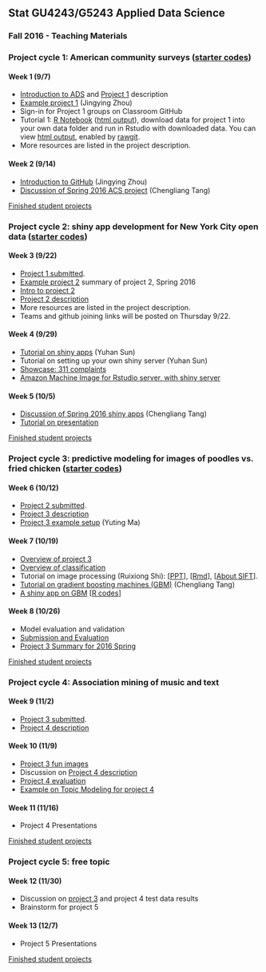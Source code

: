 ## Stat GU4243/G5243 Applied Data Science
### Fall 2016 - Teaching Materials

### Project cycle 1: American community surveys ([starter codes](Projects_startercodes/Project1_ACS))
#### Week 1 (9/7)
+ [Introduction to ADS](Tutorials/wk1-Intro.pdf) and [Project 1](Projects_startercodes/Project1_ACS) description
+ [Example project 1](https://github.com/TZstatsADS/Spr2016-Proj1-Grp9-MajorMatters) (Jingying Zhou)
+ Sign-in for Project 1 groups on Classroom GitHub
+ Tutorial 1: [R Notebook](Projects_startercodes/Project1_ACS/lib/tutorial1.Rmd) ([html output](https://rawgit.com/TZstatsADS/ADS_Teaching/master/2-Fall2016/Projects_startercodes/Project1_ACS/lib/tutorial1.nb.html)), download data for project 1 into your own data folder and run in Rstudio with downloaded data. You can view [html output](http://rawgit.com/TZstatsADS/ADS_Teaching/master/2-Fall2016/Projects_startercodes/Project1_ACS/lib/tutorial1.nb.html), enabled by [rawgit](https://rawgit.com/). 
+ More resources are listed in the project description.

#### Week 2 (9/14)
+ [Introduction to GitHub](https://github.com/TZstatsADS/ADS_Teaching/tree/master/1-Spring2016/Tutorials/wk2-Tutorial_GitHub-master) (Jingying Zhou)
+ [Discussion of Spring 2016 ACS project](http://tzstatsads.github.io//2016/08/31/Spr2016Project1-summary.html) (Chengliang Tang)

[Finished student projects](https://github.com/TZstatsADS?utf8=%E2%9C%93&q=Fall2016-proj1&type=&language=)

### Project cycle 2: shiny app development for New York City open data ([starter codes](Projects_startercodes/Project2_OpenDataNYC))
#### Week 3 (9/22)
+ [Project 1 submitted](http://tzstatsads.github.io/2016/11/09/Fall-2016-Project1-Summary.html).
+ [Example project 2](http://tzstatsads.github.io/2016/09/21/Spr2016Project2-summary.html) summary of project 2, Spring 2016
+ [Intro to project 2](Tutorials/project2_intro.pptx)
+ [Project 2 description](Tutorials/project2_desc.md)
+ More resources are listed in the project description.
+ Teams and github joining links will be posted on Thursday 9/22.

#### Week 4 (9/29)
+ [Tutorial on shiny apps](https://yuhansun.shinyapps.io/Shiny_in_a_NutShell/) (Yuhan Sun)
+ Tutorial on setting up your own shiny server (Yuhan Sun)
+ [Showcase: 311 complaints](https://yuhansun.shinyapps.io/group3/)
+ [Amazon Machine Image for Rstudio server, with shiny server](http://www.louisaslett.com/RStudio_AMI/)

#### Week 5 (10/5)
+ [Discussion of Spring 2016 shiny apps](http://tzstatsads.github.io//2016/09/21/Spr2016Project2-summary.html) (Chengliang Tang)
+ [Tutorial on presentation](Tutorials/MakingPresentation.pdf)

[Finished student projects](https://github.com/TZstatsADS?utf8=✓&q=Fall2016-Proj2&type=&language=)

### Project cycle 3: predictive modeling for images of poodles vs. fried chicken ([starter codes](Projects_startercodes/Project3_PoodleKFC))

#### Week 6 (10/12)
+ [Project 2 submitted](http://tzstatsads.github.io/2016/11/09/Fal-l2016-Project2-Summary.html).
+ [Project 3 description](Tutorials/project3_desc.md)
+ [Project 3 example setup](https://cdn.rawgit.com/TZstatsADS/ADS_Teaching/master/2-Fall2016/Projects_startercodes/Project3_PoodleKFC/main.html) (Yuting Ma)

#### Week 7 (10/19)
+ [Overview of project 3](Tutorials/Project_evaluation.pdf)
+ [Overview of classification](Tutorials/TutorialModelSelection.pdf)
+ Tutorial on image processing (Ruixiong Shi): [[PPT](https://github.com/TZstatsADS/ADS_Teaching/blob/master/1-Spring2016/Tutorials/wk7-image_analysis/ads_image_analysis_overview.pptx)], [[Rmd](https://github.com/TZstatsADS/ADS_Teaching/blob/master/1-Spring2016/Tutorials/wk7-image_analysis/image_analysis.Rmd)], [[About SIFT](https://github.com/TZstatsADS/ADS_Teaching/blob/master/1-Spring2016/Tutorials/wk7-image_analysis/advanced_image_analysis.md)].
+ [Tutorial on gradient boosting machines (GBM)](Tutorials/An%20Introduction%20to%20%20Gradient%20Boosting%20Machine.pdf) (Chengliang Tang)
+ [A shiny app on GBM](https://tz33cu.shinyapps.io/Tutorial7-GBM/) [[R codes](https://github.com/tz33cu/Data-Science-with-R/tree/master/Tutorials/Tutorial7-GBM)]

#### Week 8 (10/26) 
+ Model evaluation and validation
+ [Submission and Evaluation](Tutorials/project3_submission.pdf)
+ [Project 3 Summary for 2016 Spring](https://github.com/TZstatsADS/ADS_Teaching/blob/master/1-Spring2016/Tutorials/wk10_summary_proj3.pdf)

[Finished student projects](https://github.com/TZstatsADS?utf8=✓&q=Fall2016-proj3&type=&language=)

### Project cycle 4: Association mining of music and text

#### Week 9 (11/2)
+ [Project 3 submitted](http://tzstatsads.github.io//2016/11/09/Fall-2016-Project3-Summary.html).
+ [Project 4 description](Projects_startercodes/Project4_Words4music/doc/Project4_desc.md)

#### Week 10 (11/9)
+ [Project 3 fun images](Tutorials/prediction%20results%20for%20fun%20images.pdf)
+ Discussion on [Project 4 description](Projects_startercodes/Project4_Words4music/doc/Project4_desc.md)
+ [Project 4 evaluation](Tutorials/project4_eval.pdf)
+ [Example on Topic Modeling for project 4](https://github.com/TZstatsADS/ADS_Teaching/tree/master/2-Fall2016/Tutorials/Topic%20Modelling)

#### Week 11 (11/16)
+ Project 4 Presentations

[Finished student projects](https://github.com/TZstatsADS?utf8=✓&q=Fall2016-proj4&type=&language=)

### Project cycle 5: free topic

#### Week 12 (11/30)
+ Discussion on [project 3](https://cdn.rawgit.com/TZstatsADS/ADS_Teaching/master/2-Fall2016/Tutorials/project3_summary.html) and project 4 test data results
+ Brainstorm for project 5

#### Week 13 (12/7) 
+ Project 5 Presentations

[Finished student projects](https://github.com/TZstatsADS?utf8=✓&q=Fall2016-proj5&type=&language=)
